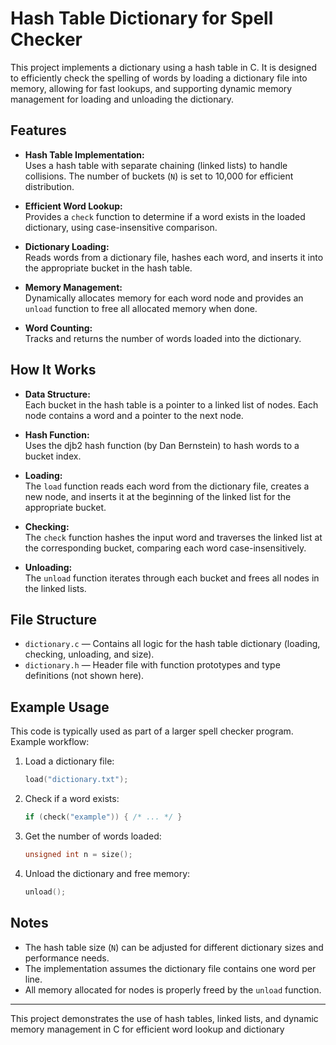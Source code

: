 # Hash Table Dictionary for Spell Checker

This project implements a dictionary using a hash table in C. It is designed to efficiently check the spelling of words by loading a dictionary file into memory, allowing for fast lookups, and supporting dynamic memory management for loading and unloading the dictionary.

## Features

- **Hash Table Implementation:**  
  Uses a hash table with separate chaining (linked lists) to handle collisions. The number of buckets (`N`) is set to 10,000 for efficient distribution.

- **Efficient Word Lookup:**  
  Provides a `check` function to determine if a word exists in the loaded dictionary, using case-insensitive comparison.

- **Dictionary Loading:**  
  Reads words from a dictionary file, hashes each word, and inserts it into the appropriate bucket in the hash table.

- **Memory Management:**  
  Dynamically allocates memory for each word node and provides an `unload` function to free all allocated memory when done.

- **Word Counting:**  
  Tracks and returns the number of words loaded into the dictionary.

## How It Works

- **Data Structure:**  
  Each bucket in the hash table is a pointer to a linked list of nodes. Each node contains a word and a pointer to the next node.

- **Hash Function:**  
  Uses the djb2 hash function (by Dan Bernstein) to hash words to a bucket index.

- **Loading:**  
  The `load` function reads each word from the dictionary file, creates a new node, and inserts it at the beginning of the linked list for the appropriate bucket.

- **Checking:**  
  The `check` function hashes the input word and traverses the linked list at the corresponding bucket, comparing each word case-insensitively.

- **Unloading:**  
  The `unload` function iterates through each bucket and frees all nodes in the linked lists.

## File Structure

- `dictionary.c` — Contains all logic for the hash table dictionary (loading, checking, unloading, and size).
- `dictionary.h` — Header file with function prototypes and type definitions (not shown here).

## Example Usage

This code is typically used as part of a larger spell checker program. Example workflow:

1. Load a dictionary file:
    ```c
    load("dictionary.txt");
    ```
2. Check if a word exists:
    ```c
    if (check("example")) { /* ... */ }
    ```
3. Get the number of words loaded:
    ```c
    unsigned int n = size();
    ```
4. Unload the dictionary and free memory:
    ```c
    unload();
    ```

## Notes

- The hash table size (`N`) can be adjusted for different dictionary sizes and performance needs.
- The implementation assumes the dictionary file contains one word per line.
- All memory allocated for nodes is properly freed by the `unload` function.

---

This project demonstrates the use of hash tables, linked lists, and dynamic memory management in C for efficient word lookup and dictionary
